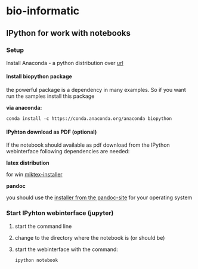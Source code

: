 # bio-informatic

## IPython for work with notebooks

### Setup
Install Anaconda - a python distribution over [url](https://www.continuum.io/downloads)

#### Install biopython package
the powerful package is a dependency in many examples. So if you want run the samples install this package

**via anaconda:**

  `conda install -c https://conda.anaconda.org/anaconda biopython`
  
#### IPyhton download as PDF (optional)
If the notebook should available as pdf download from the IPython webinterface following dependencies are needed:

**latex distribution**

for win [miktex-installer](http://miktex.org/download)

**pandoc**

you should use the [installer from the pandoc-site](http://pandoc.org/installing.html) for your operating system

### Start IPyhton webinterface (jupyter)
1. start the command line
2. change to the directory where the notebook is (or should be)
3. start the webinterface with the command:
    
    `ipython notebook`
